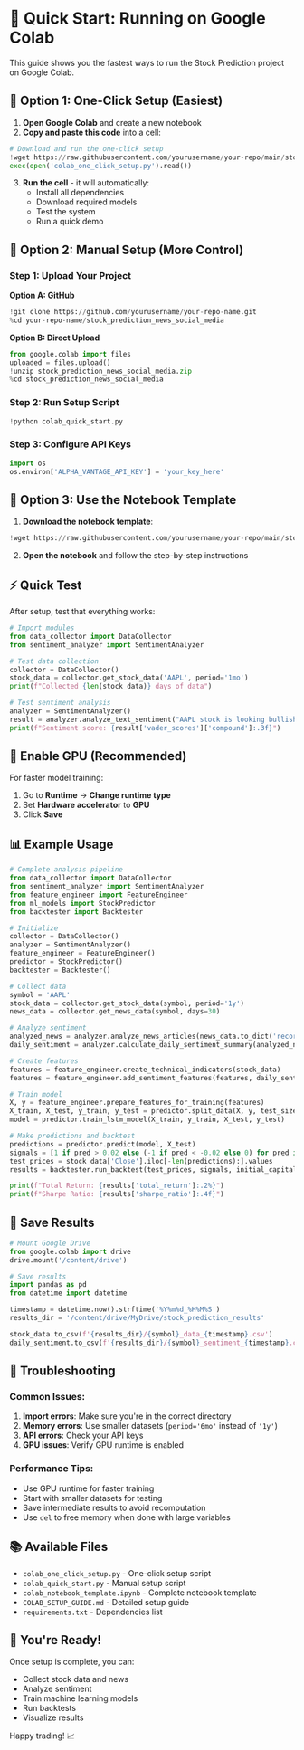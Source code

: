 # 🚀 Quick Start: Running on Google Colab

This guide shows you the fastest ways to run the Stock Prediction project on Google Colab.

## 🎯 Option 1: One-Click Setup (Easiest)

1. **Open Google Colab** and create a new notebook
2. **Copy and paste this code** into a cell:

```python
# Download and run the one-click setup
!wget https://raw.githubusercontent.com/yourusername/your-repo/main/stock_prediction_news_social_media/colab_one_click_setup.py
exec(open('colab_one_click_setup.py').read())
```

3. **Run the cell** - it will automatically:
   - Install all dependencies
   - Download required models
   - Test the system
   - Run a quick demo

## 🎯 Option 2: Manual Setup (More Control)

### Step 1: Upload Your Project

**Option A: GitHub**

```python
!git clone https://github.com/yourusername/your-repo-name.git
%cd your-repo-name/stock_prediction_news_social_media
```

**Option B: Direct Upload**

```python
from google.colab import files
uploaded = files.upload()
!unzip stock_prediction_news_social_media.zip
%cd stock_prediction_news_social_media
```

### Step 2: Run Setup Script

```python
!python colab_quick_start.py
```

### Step 3: Configure API Keys

```python
import os
os.environ['ALPHA_VANTAGE_API_KEY'] = 'your_key_here'
```

## 🎯 Option 3: Use the Notebook Template

1. **Download the notebook template**:

```python
!wget https://raw.githubusercontent.com/yourusername/your-repo/main/stock_prediction_news_social_media/colab_notebook_template.ipynb
```

2. **Open the notebook** and follow the step-by-step instructions

## ⚡ Quick Test

After setup, test that everything works:

```python
# Import modules
from data_collector import DataCollector
from sentiment_analyzer import SentimentAnalyzer

# Test data collection
collector = DataCollector()
stock_data = collector.get_stock_data('AAPL', period='1mo')
print(f"Collected {len(stock_data)} days of data")

# Test sentiment analysis
analyzer = SentimentAnalyzer()
result = analyzer.analyze_text_sentiment("AAPL stock is looking bullish!")
print(f"Sentiment score: {result['vader_scores']['compound']:.3f}")
```

## 🔧 Enable GPU (Recommended)

For faster model training:

1. Go to **Runtime** → **Change runtime type**
2. Set **Hardware accelerator** to **GPU**
3. Click **Save**

## 📊 Example Usage

```python
# Complete analysis pipeline
from data_collector import DataCollector
from sentiment_analyzer import SentimentAnalyzer
from feature_engineer import FeatureEngineer
from ml_models import StockPredictor
from backtester import Backtester

# Initialize
collector = DataCollector()
analyzer = SentimentAnalyzer()
feature_engineer = FeatureEngineer()
predictor = StockPredictor()
backtester = Backtester()

# Collect data
symbol = 'AAPL'
stock_data = collector.get_stock_data(symbol, period='1y')
news_data = collector.get_news_data(symbol, days=30)

# Analyze sentiment
analyzed_news = analyzer.analyze_news_articles(news_data.to_dict('records'))
daily_sentiment = analyzer.calculate_daily_sentiment_summary(analyzed_news, 'date')

# Create features
features = feature_engineer.create_technical_indicators(stock_data)
features = feature_engineer.add_sentiment_features(features, daily_sentiment)

# Train model
X, y = feature_engineer.prepare_features_for_training(features)
X_train, X_test, y_train, y_test = predictor.split_data(X, y, test_size=0.2)
model = predictor.train_lstm_model(X_train, y_train, X_test, y_test)

# Make predictions and backtest
predictions = predictor.predict(model, X_test)
signals = [1 if pred > 0.02 else (-1 if pred < -0.02 else 0) for pred in predictions]
test_prices = stock_data['Close'].iloc[-len(predictions):].values
results = backtester.run_backtest(test_prices, signals, initial_capital=10000)

print(f"Total Return: {results['total_return']:.2%}")
print(f"Sharpe Ratio: {results['sharpe_ratio']:.4f}")
```

## 💾 Save Results

```python
# Mount Google Drive
from google.colab import drive
drive.mount('/content/drive')

# Save results
import pandas as pd
from datetime import datetime

timestamp = datetime.now().strftime('%Y%m%d_%H%M%S')
results_dir = '/content/drive/MyDrive/stock_prediction_results'

stock_data.to_csv(f'{results_dir}/{symbol}_data_{timestamp}.csv')
daily_sentiment.to_csv(f'{results_dir}/{symbol}_sentiment_{timestamp}.csv')
```

## 🐛 Troubleshooting

### Common Issues:

1. **Import errors**: Make sure you're in the correct directory
2. **Memory errors**: Use smaller datasets (`period='6mo'` instead of `'1y'`)
3. **API errors**: Check your API keys
4. **GPU issues**: Verify GPU runtime is enabled

### Performance Tips:

- Use GPU runtime for faster training
- Start with smaller datasets for testing
- Save intermediate results to avoid recomputation
- Use `del` to free memory when done with large variables

## 📚 Available Files

- `colab_one_click_setup.py` - One-click setup script
- `colab_quick_start.py` - Manual setup script
- `colab_notebook_template.ipynb` - Complete notebook template
- `COLAB_SETUP_GUIDE.md` - Detailed setup guide
- `requirements.txt` - Dependencies list

## 🎉 You're Ready!

Once setup is complete, you can:

- Collect stock data and news
- Analyze sentiment
- Train machine learning models
- Run backtests
- Visualize results

Happy trading! 📈
